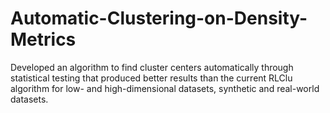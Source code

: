 # Automatic-Clustering-on-Density-Metrics
Developed an algorithm to find cluster centers automatically through statistical testing that produced better results than the current RLClu algorithm for low- and high-dimensional datasets, synthetic and real-world datasets.
